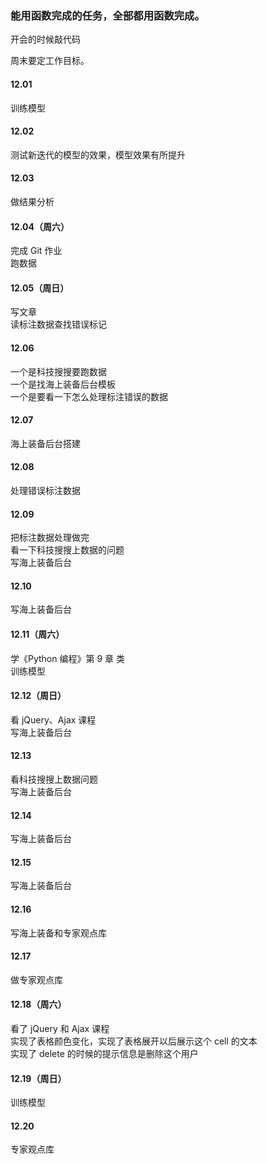 
### 能用函数完成的任务，全部都用函数完成。  

开会的时候敲代码  

周末要定工作目标。  


#### 12.01  

训练模型  


#### 12.02  

测试新迭代的模型的效果，模型效果有所提升  


#### 12.03 

做结果分析  


#### 12.04（周六）  

完成 Git 作业  
跑数据  


#### 12.05（周日）  

写文章  
读标注数据查找错误标记  


#### 12.06  

一个是科技搜搜要跑数据  
一个是找海上装备后台模板  
一个是要看一下怎么处理标注错误的数据  


#### 12.07  

海上装备后台搭建    


#### 12.08  

处理错误标注数据  


#### 12.09  

把标注数据处理做完  
看一下科技搜搜上数据的问题  
写海上装备后台  


#### 12.10  

写海上装备后台    


#### 12.11（周六） 

学《Python 编程》第 9 章 类  
训练模型  


#### 12.12（周日）  

看 jQuery、Ajax 课程  
写海上装备后台  


#### 12.13  

看科技搜搜上数据问题  
写海上装备后台  


#### 12.14  

写海上装备后台  


#### 12.15  

写海上装备后台  


#### 12.16  

写海上装备和专家观点库  


#### 12.17  

做专家观点库  


#### 12.18（周六）

看了 jQuery 和 Ajax 课程  
实现了表格颜色变化，实现了表格展开以后展示这个 cell 的文本  
实现了 delete 的时候的提示信息是删除这个用户  


#### 12.19（周日）  

训练模型  


#### 12.20  

专家观点库  





